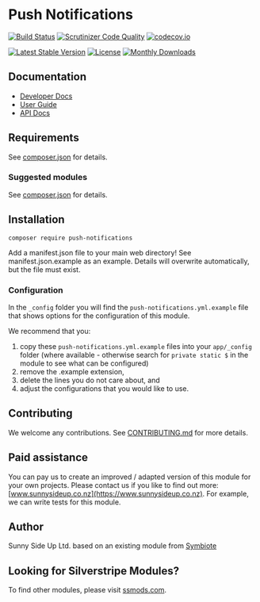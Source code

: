 # Push Notifications

[![Build Status](https://travis-ci.org/sunnysideup/silverstripe-push-notifications.svg?branch=master)](https://travis-ci.org/sunnysideup/silverstripe-push-notifications)
[![Scrutinizer Code Quality](https://scrutinizer-ci.com/g/sunnysideup/silverstripe-push-notifications/badges/quality-score.png?b=master)](https://scrutinizer-ci.com/g/sunnysideup/silverstripe-push-notifications/?branch=master)
[![codecov.io](https://codecov.io/github/sunnysideup/silverstripe-push-notifications/coverage.svg?branch=master)](https://codecov.io/github/sunnysideup/silverstripe-push-notifications?branch=master)

[![Latest Stable Version](https://poser.pugx.org/push-notifications/version)](https://packagist.org/packages/push-notifications)
[![License](https://poser.pugx.org/push-notifications/license)](https://packagist.org/packages/push-notifications)
[![Monthly Downloads](https://poser.pugx.org/push-notifications/d/monthly)](https://packagist.org/packages/push-notifications)

## Documentation

- [Developer Docs](docs/en/INDEX.md)
- [User Guide](docs/en/userguide.md)
- [API Docs](http://docs.ssmods.com/push-notifications/classes.xhtml)

## Requirements

See [composer.json](composer.json) for details.

### Suggested modules

See [composer.json](composer.json) for details.

## Installation

```shell
composer require push-notifications
```

Add a manifest.json file to your main web directory! See manifest.json.example as an example. Details will overwrite automatically, but the file must exist.

### Configuration

In the `_config` folder you will find the `push-notifications.yml.example`
file that shows options for the configuration of this module.

We recommend that you:

1. copy these `push-notifications.yml.example` files into your
   `app/_config` folder (where available - otherwise search for `private static $` in the module to see what can be configured)
2. remove the .example extension,
3. delete the lines you do not care about, and
4. adjust the configurations that you would like to use.

## Contributing

We welcome any contributions.
See [CONTRIBUTING.md](CONTRIBUTING.md) for more details.

## Paid assistance

You can pay us to create an improved / adapted version of this module for your own projects.
Please contact us if you like to find out more: [www.sunnysideup.co.nz](https://www.sunnysideup.co.nz).
For example, we can write tests for this module.

## Author

Sunny Side Up Ltd. based on an existing module from [Symbiote](https://github.com/symbiote-library/silverstripe-push)

## Looking for Silverstripe Modules?

To find other modules, please visit [ssmods.com](https://ssmods.com/).
